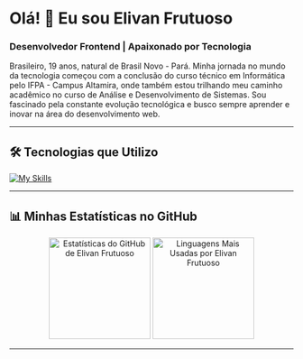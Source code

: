# Olá! 👋 Eu sou Elivan Frutuoso

### **Desenvolvedor Frontend | Apaixonado por Tecnologia**

Brasileiro, 19 anos, natural de Brasil Novo - Pará. Minha jornada no mundo da tecnologia começou com a conclusão do curso técnico em Informática pelo IFPA - Campus Altamira, onde também estou trilhando meu caminho acadêmico no curso de Análise e Desenvolvimento de Sistemas. Sou fascinado pela constante evolução tecnológica e busco sempre aprender e inovar na área do desenvolvimento web.

---

## 🛠️ Tecnologias que Utilizo

[![My Skills](https://skillicons.dev/icons?i=js,py,html,css,ts,nodejs,redis,postgres,supabase,figma,notion,vite,wordpress,docker,netlify)](https://github.com/ElivanFrutuoso)

---

## 📊 Minhas Estatísticas no GitHub

<p align="center">
  <img height="180em" src="https://github-readme-stats.vercel.app/api?username=ElivanFrutuoso&show_icons=true&theme=transparent&include_all_commits=true" alt="Estatísticas do GitHub de Elivan Frutuoso"/>
  <img height="180em" src="https://github-readme-stats.vercel.app/api/top-langs/?username=ElivanFrutuoso&layout=compact&langs_count=8&theme=transparent" alt="Linguagens Mais Usadas por Elivan Frutuoso"/>
</p>

---
